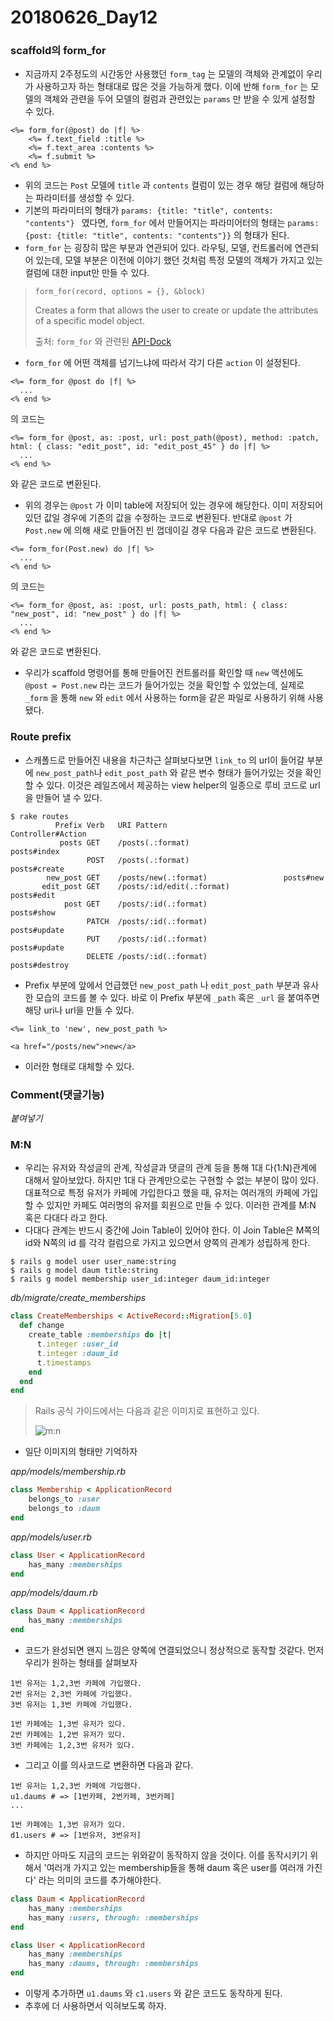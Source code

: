 # 20180626_Day12

### scaffold의 form_for

- 지금까지 2주정도의 시간동안 사용했던 `form_tag` 는 모델의 객체와 관계없이 우리가 사용하고자 하는 형태대로 많은 것을 가능하게 했다. 이에 반해 `form_for` 는 모델의 객체와 관련을 두어 모델의 컬럼과 관련있는 `params` 만 받을 수 있게 설정할 수 있다.

```erb
<%= form_for(@post) do |f| %>
	<%= f.text_field :title %>
	<%= f.text_area :contents %>
	<%= f.submit %>
<% end %>
```

- 위의 코드는 `Post` 모델에 `title` 과 `contents` 컬럼이 있는 경우 해당 컬럼에 해당하는 파라미터를 생성할 수 있다.
- 기본의 파라미터의 형태가 `params: {title: "title", contents: "contents"} ` 였다면, `form_for` 에서 만들어지는 파라미어터의 형태는 `params: {post: {title: "title", contents: "contents"}}` 의 형태가 된다.
- `form_for` 는 굉장히 많은 부분과 연관되어 있다. 라우팅, 모델, 컨트롤러에 연관되어 있는데, 모델 부분은 이전에 이야기 했던 것처럼 특정 모델의 객체가 가지고 있는 컬럼에 대한 input만 만들 수 있다.

> ```
> form_for(record, options = {}, &block)
> ```
>
> Creates a form that allows the user to create or update the attributes of a specific model object.
>
> 출처: `form_for` 와 관련된 [API-Dock](https://apidock.com/rails/ActionView/Helpers/FormHelper/form_for)

- `form_for` 에 어떤 객체를 넘기느냐에 따라서 각기 다른 `action` 이 설정된다.

```erb
<%= form_for @post do |f| %>
  ...
<% end %>
```

의 코드는

```erb
<%= form_for @post, as: :post, url: post_path(@post), method: :patch, html: { class: "edit_post", id: "edit_post_45" } do |f| %>
  ...
<% end %>
```

와 같은 코드로 변환된다.

- 위의 경우는 `@post` 가 이미 table에 저장되어 있는 경우에 해당한다. 이미 저장되어 있던 값일 경우에 기존의 값을 수정하는 코드로 변환된다. 반대로 `@post` 가 `Post.new` 에 의해 새로 만들어진 빈 껍데이길 경우 다음과 같은 코드로 변환된다.

```erb
<%= form_for(Post.new) do |f| %>
  ...
<% end %>
```

의 코드는

```erb
<%= form_for @post, as: :post, url: posts_path, html: { class: "new_post", id: "new_post" } do |f| %>
  ...
<% end %>
```

와 같은 코드로 변환된다.

- 우리가 scaffold 명령어를 통해 만들어진 컨트롤러를 확인할 때 `new` 액션에도 `@post = Post.new` 라는 코드가 들어가있는 것을 확인할 수 있었는데, 실제로 `_form` 을 통해 `new` 와  `edit` 에서 사용하는 form을 같은 파일로 사용하기 위해 사용됐다.



### Route prefix

- 스캐폴드로 만들어진 내용을 차근차근 살펴보다보면 `link_to` 의 url이 들어갈 부분에  `new_post_path`나 `edit_post_path` 와 같은 변수 형태가 들어가있는 것을 확인할 수 있다. 이것은 레일즈에서 제공하는 view helper의 일종으로 루비 코드로 url을 만들어 낼 수 있다.

```command
$ rake routes
          Prefix Verb   URI Pattern                          Controller#Action
		   posts GET    /posts(.:format)                     posts#index
                 POST   /posts(.:format)                     posts#create
        new_post GET    /posts/new(.:format)                 posts#new
       edit_post GET    /posts/:id/edit(.:format)            posts#edit
            post GET    /posts/:id(.:format)                 posts#show
                 PATCH  /posts/:id(.:format)                 posts#update
                 PUT    /posts/:id(.:format)                 posts#update
                 DELETE /posts/:id(.:format)                 posts#destroy
```

- Prefix 부분에 앞에서 언급했던 `new_post_path` 나 `edit_post_path` 부분과 유사한 모습의 코드를 볼 수 있다. 바로 이  Prefix 부분에 `_path` 혹은 `_url` 을 붙여주면 해당 uri나 url을 만들 수 있다.

```erb
<%= link_to 'new', new_post_path %>

<a href="/posts/new">new</a>
```

- 이러한 형태로 대체할 수 있다.



### Comment(댓글기능)

*붙여넣기*



### M:N

- 우리는 유저와 작성글의 관계, 작성글과 댓글의 관계 등을 통해 1대 다(1:N)관계에 대해서 알아보았다. 하지만 1대 다 관계만으로는 구현할 수 없는 부분이 많이 있다. 대표적으로 특정 유저가 카페에 가입한다고 했을 때, 유저는 여러개의 카페에 가입할 수 있지만 카페도 여러명의 유저를 회원으로 만들 수 있다. 이러한 관계를 M:N 혹은 다대다 라고 한다.
- 다대다 관계는 반드시 중간에 Join Table이 있어야 한다. 이 Join Table은 M쪽의 id와 N쪽의 id 를 각각 컬럼으로 가지고 있으면서 양쪽의 관계가 성립하게 한다.

```command
$ rails g model user user_name:string
$ rails g model daum title:string
$ rails g model membership user_id:integer daum_id:integer
```

*db/migrate/create_memberships*

```ruby
class CreateMemberships < ActiveRecord::Migration[5.0]
  def change
    create_table :memberships do |t|
      t.integer :user_id
      t.integer :daum_id
      t.timestamps
    end
  end
end
```

> Rails 공식 가이드에서는 다음과 같은 이미지로 표현하고 있다.
>
> ![m:n](http://guides.rubyonrails.org/images/has_many_through.png)

- 일단 이미지의 형태만 기억하자

*app/models/membership.rb*

```ruby
class Membership < ApplicationRecord
    belongs_to :user
    belongs_to :daum
end
```

*app/models/user.rb*

```ruby
class User < ApplicationRecord
    has_many :memberships
end
```

*app/models/daum.rb*

```ruby
class Daum < ApplicationRecord
    has_many :memberships
end
```

- 코드가 완성되면 왠지 느낌은 양쪽에 연결되었으니 정상적으로 동작할 것같다. 먼저 우리가 원하는 형태를 살펴보자

```text
1번 유저는 1,2,3번 카페에 가입했다.
2번 유저는 2,3번 카페에 가입했다.
3번 유저는 1,3번 카페에 가입했다.

1번 카페에는 1,3번 유저가 있다.
2번 카페에는 1,2번 유저가 있다.
3번 카페에는 1,2,3번 유저가 있다.
```

- 그리고 이를 의사코드로 변환하면 다음과 같다.

```text
1번 유저는 1,2,3번 카페에 가입했다.
u1.daums # => [1번카페, 2번카페, 3번카페]
...

1번 카페에는 1,3번 유저가 있다.
d1.users # => [1번유저, 3번유저]
```

- 하지만 아마도 지금의 코드는 위와같이 동작하지 않을 것이다. 이를 동작시키기 위해서 '여러개 가지고 있는 membership들을 통해 daum 혹은 user를 여러개 가진다' 라는 의미의 코드를 추가해야한다.

```ruby
class Daum < ApplicationRecord
    has_many :memberships
    has_many :users, through: :memberships
end
```

```ruby
class User < ApplicationRecord
    has_many :memberships
    has_many :daums, through: :memberships
end
```

- 이렇게 추가하면 `u1.daums` 와 `c1.users` 와 같은 코드도 동작하게 된다.
- 추후에 더 사용하면서 익혀보도록 하자.
